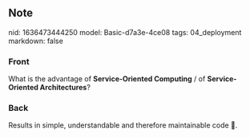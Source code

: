 ## Note
nid: 1636473444250
model: Basic-d7a3e-4ce08
tags: 04_deployment
markdown: false

### Front
What is the advantage of <b>Service-Oriented Computing</b> / of
<b>Service-Oriented Architectures</b>?

### Back
Results in simple, understandable and therefore maintainable code 🫧.

